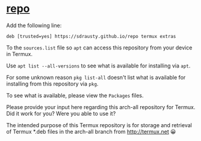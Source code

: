 # [repo](https://github.com/sdrausty/repo)

Add the following line:
```
deb [trusted=yes] https://sdrausty.github.io/repo termux extras
```
To the `sources.list` file so `apt` can access this repository from your device in Termux.

Use `apt list --all-versions` to see what is available for installing via `apt`.

For some unknown reason `pkg list-all` doesn't list what is available for installing from this repository via `pkg`.

To see what is available, please view the `Packages` files. 

Please provide your input here regarding this arch-all repository for Termux. Did it work for you? Were you able to use it?

The intended purpose of this Termux repository is for storage and retrieval of Termux *.deb files in the arch-all branch from http://termux.net 😀
